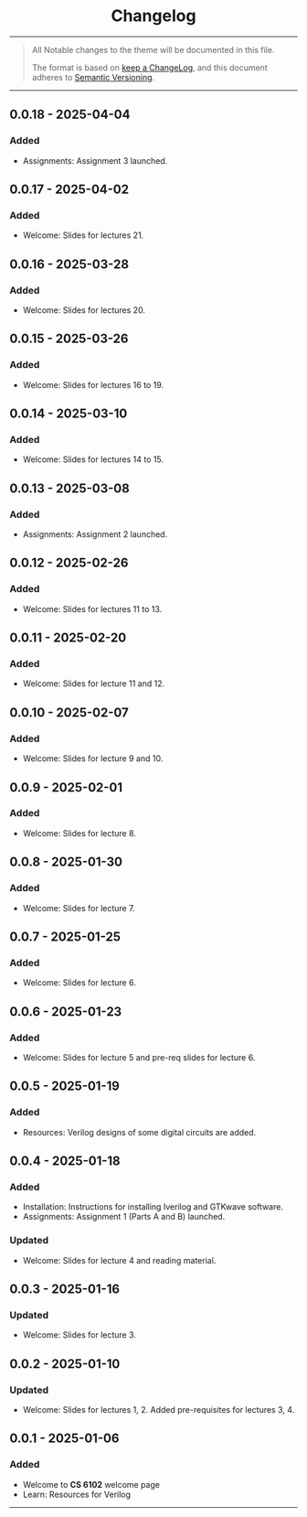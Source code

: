 
<center>
    <h1>Changelog</h1>
</center>

---

> All Notable changes to the theme will be documented in this file.
>
> The format is based on [keep a ChangeLog](https://keepachangelog.com/en/1.1.0/), and this document adheres to [Semantic Versioning](https://semver.org/spec/v2.0.0.html).

---

## 0.0.18 - 2025-04-04

### Added

- Assignments: Assignment 3 launched.

## 0.0.17 - 2025-04-02

### Added

- Welcome: Slides for lectures 21.

## 0.0.16 - 2025-03-28

### Added

- Welcome: Slides for lectures 20.

## 0.0.15 - 2025-03-26

### Added

- Welcome: Slides for lectures 16 to 19.

## 0.0.14 - 2025-03-10

### Added

- Welcome: Slides for lectures 14 to 15.

## 0.0.13 - 2025-03-08

### Added

- Assignments: Assignment 2 launched.

## 0.0.12 - 2025-02-26

### Added

- Welcome: Slides for lectures 11 to 13.

## 0.0.11 - 2025-02-20

### Added

- Welcome: Slides for lecture 11 and 12.

## 0.0.10 - 2025-02-07

### Added

- Welcome: Slides for lecture 9 and 10.

## 0.0.9 - 2025-02-01

### Added

- Welcome: Slides for lecture 8.

## 0.0.8 - 2025-01-30

### Added

- Welcome: Slides for lecture 7.

## 0.0.7 - 2025-01-25

### Added

- Welcome: Slides for lecture 6.

## 0.0.6 - 2025-01-23

### Added

- Welcome: Slides for lecture 5 and pre-req slides for lecture 6.

## 0.0.5 - 2025-01-19

### Added

- Resources: Verilog designs of some digital circuits are added.

## 0.0.4 - 2025-01-18

### Added

- Installation: Instructions for installing Iverilog and GTKwave software.
- Assignments: Assignment 1 (Parts A and B) launched.

### Updated

- Welcome: Slides for lecture 4 and reading material.

## 0.0.3 - 2025-01-16

### Updated

- Welcome: Slides for lecture 3.

## 0.0.2 - 2025-01-10

### Updated

- Welcome: Slides for lectures 1, 2. Added pre-requisites for lectures 3, 4.

## 0.0.1 - 2025-01-06

### Added

- Welcome to **CS 6102** welcome page
- Learn: Resources for Verilog

---

